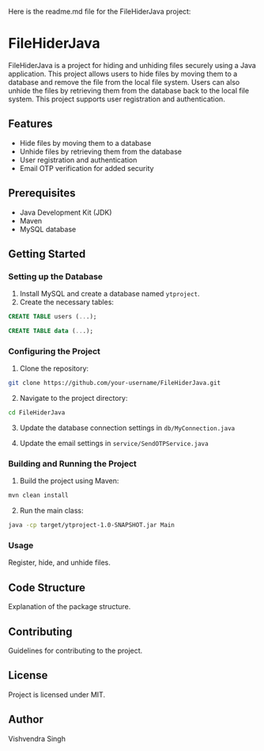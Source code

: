 Here is the readme.md file for the FileHiderJava project:

# FileHiderJava

FileHiderJava is a project for hiding and unhiding files securely using a Java application. This project allows users to hide files by moving them to a database and remove the file from the local file system. Users can also unhide the files by retrieving them from the database back to the local file system. This project supports user registration and authentication.

## Features

- Hide files by moving them to a database
- Unhide files by retrieving them from the database 
- User registration and authentication
- Email OTP verification for added security

## Prerequisites

- Java Development Kit (JDK) 
- Maven
- MySQL database

## Getting Started

### Setting up the Database

1. Install MySQL and create a database named `ytproject`.
2. Create the necessary tables: 

```sql
CREATE TABLE users (...);

CREATE TABLE data (...);
```

### Configuring the Project

1. Clone the repository: 

```bash
git clone https://github.com/your-username/FileHiderJava.git
```

2. Navigate to the project directory:

```bash 
cd FileHiderJava
```

3. Update the database connection settings in `db/MyConnection.java`

4. Update the email settings in `service/SendOTPService.java`

### Building and Running the Project

1. Build the project using Maven:

```bash
mvn clean install
```

2. Run the main class: 

```bash
java -cp target/ytproject-1.0-SNAPSHOT.jar Main
```

### Usage

Register, hide, and unhide files.

## Code Structure

Explanation of the package structure.

## Contributing

Guidelines for contributing to the project.

## License

Project is licensed under MIT.

## Author

Vishvendra Singh
